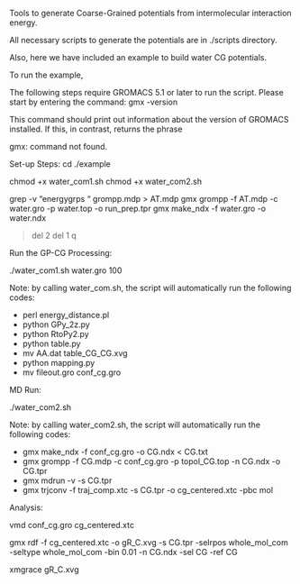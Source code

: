 Tools to generate Coarse-Grained potentials from intermolecular interaction energy.

All necessary scripts to generate the potentials are in ./scripts directory. 


Also, here we have included an example to build water CG potentials. 


To run the example,

The following steps require GROMACS 5.1 or later to run the script. Please start by entering the command:
gmx -version

This command should print out information about the version of GROMACS installed. If this, in contrast, returns the phrase 

gmx: command not found.

Set-up Steps:
cd ./example

chmod +x water_com1.sh
chmod +x water_com2.sh

grep -v “energygrps “  grompp.mdp > AT.mdp
gmx grompp -f AT.mdp -c water.gro -p water.top -o run_prep.tpr
gmx make_ndx -f water.gro -o water.ndx
> del 2
> del 1
> q

Run the GP-CG Processing:

./water_com1.sh water.gro 100

Note: by calling water_com.sh, the script will automatically run the following codes: 
* perl energy_distance.pl
* python GPy_2z.py
* python RtoPy2.py
* python table.py
* mv AA.dat table_CG_CG.xvg
* python mapping.py
* mv fileout.gro conf_cg.gro

MD Run:

./water_com2.sh

Note: by calling water_com2.sh, the script will automatically run the following codes: 
* gmx make_ndx -f conf_cg.gro -o CG.ndx < CG.txt
* gmx grompp -f CG.mdp -c conf_cg.gro -p topol_CG.top -n CG.ndx -o CG.tpr
* gmx mdrun -v -s CG.tpr
* gmx trjconv -f traj_comp.xtc  -s CG.tpr  -o cg_centered.xtc -pbc mol

Analysis:

vmd conf_cg.gro cg_centered.xtc


gmx rdf -f cg_centered.xtc -o gR_C.xvg -s CG.tpr -selrpos whole_mol_com -seltype whole_mol_com -bin 0.01 -n CG.ndx -sel CG -ref CG

xmgrace gR_C.xvg


